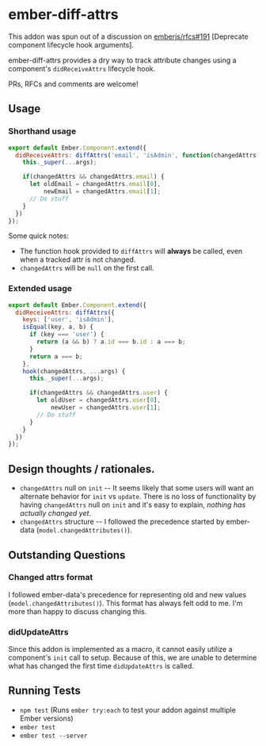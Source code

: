 # ember-diff-attrs

This addon was spun out of a discussion on [emberjs/rfcs#191](https://github.com/emberjs/rfcs/pull/191) [Deprecate component lifecycle hook arguments].

ember-diff-attrs provides a dry way to track attribute changes using a component's `didReceiveAttrs` lifecycle hook.

PRs, RFCs and comments are welcome!

## Usage

### Shorthand usage
```javascript
export default Ember.Component.extend({
  didReceiveAttrs: diffAttrs('email', 'isAdmin', function(changedAttrs, ...args) {
    this._super(...args);

    if(changedAttrs && changedAttrs.email) {
      let oldEmail = changedAttrs.email[0],
          newEmail = changedAttrs.email[1];
      // Do stuff
    }
  })
});
```

Some quick notes:
* The function hook provided to `diffAttrs` will **always** be called, even when a tracked attr is not changed.
* `changedAttrs` will be `null` on the first call.


### Extended usage

```javascript
export default Ember.Component.extend({
  didReceiveAttrs: diffAttrs({
    keys: ['user', 'isAdmin'],
    isEqual(key, a, b) {
      if (key === 'user') {
        return (a && b) ? a.id === b.id : a === b;
      }
      return a === b;
    },
    hook(changedAttrs, ...args) {
      this._super(...args);

      if(changedAttrs && changedAttrs.user) {
        let oldUser = changedAttrs.user[0],
            newUser = changedAttrs.user[1];
        // Do stuff
      }
    }
  })
});
```


## Design thoughts / rationales.

* `changedAttrs` null on `init` -- It seems likely that some users will want an alternate behavior for `init` vs `update`. There is no loss of functionality by having `changedAttrs` null on `init` and it's easy to explain, _nothing has actually changed yet_.
* `changedAttrs` structure -- I followed the precedence started by ember-data (`model.changedAttributes()`).

## Outstanding Questions

### Changed attrs format

I followed ember-data's precedence for representing old and new values (`model.changedAttributes()`). This format has always felt odd to me. I'm more than happy to discuss changing this.

### didUpdateAttrs

Since this addon is implemented as a macro, it cannot easily utilize a component's `init` call to setup. Because of this, we are unable to determine what has changed the first time `didUpdateAttrs` is called.  

## Running Tests

* `npm test` (Runs `ember try:each` to test your addon against multiple Ember versions)
* `ember test`
* `ember test --server`
